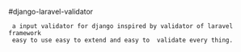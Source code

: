 #django-laravel-validator

     a input validator for django inspired by validator of laravel framework
     easy to use easy to extend and easy to  validate every thing.